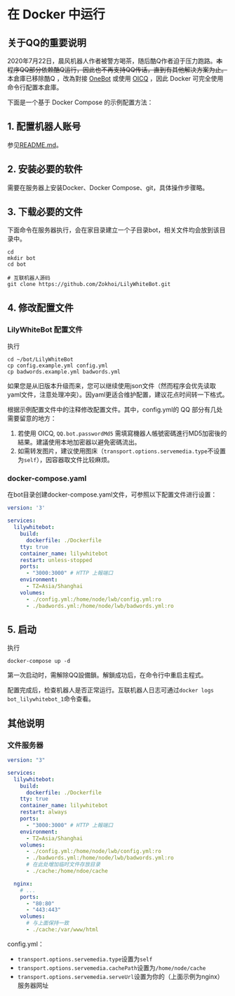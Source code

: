 在 Docker 中运行
===

## 关于QQ的重要说明

2020年7月22日，晨风机器人作者被警方喝茶，随后酷Q作者迫于压力跑路。<s>本程序QQ部分依赖酷Q运行，因此也不再支持QQ传话，直到有其他解决方案为止。</s><br />
本倉庫已移除酷Q ，改為對接 [OneBot](https://11.onebot.dev) 
或使用 [OICQ](https://github.com/takayama-lily/oicq) ，因此 Docker 可完全使用命令行配置本倉庫。

下面是一个基于 Docker Compose 的示例配置方法：

## 1. 配置机器人账号
参见[README.md](https://github.com/Zokhoi/LilyWhiteBot/blob/master/README.md)。

## 2. 安装必要的软件
需要在服务器上安装Docker、Docker Compose、git，具体操作步骤略。

<!-- 如使用中国国内服务器：
1. 需配置好Docker镜像源，否则拉镜像时网络会非常卡。
2. Dockerfile中的网址需要翻墙。如果已配置代理，需要增加
```Dockerfile
ENV HTTP_PROXY http://192.168.1.100:1080
ENV HTTPS_PROXY http://192.168.1.100:1080
```

如果未配置代理，需要找个墙外网站（例如Docker Hub）把容器构建出来，再借助国内镜像源来pull容器。 -->

## 3. 下载必要的文件
下面命令在服务器执行，会在家目录建立一个子目录bot，相关文件均会放到该目录中。
```
cd
mkdir bot
cd bot

# 互联机器人源码
git clone https://github.com/Zokhoi/LilyWhiteBot.git
```

## 4. 修改配置文件
### LilyWhiteBot 配置文件
执行
```
cd ~/bot/LilyWhiteBot
cp config.example.yml config.yml
cp badwords.example.yml badwords.yml
```

如果您是从旧版本升级而来，您可以继续使用json文件（然而程序会优先读取yaml文件，注意处理冲突）。因yaml更适合维护配置，建议花点时间转一下格式。

根据示例配置文件中的注释修改配置文件。其中，config.yml的 QQ 部分有几处需要留意的地方：

1. 若使用 OICQ, `QQ.bot.passwordMd5` 需填寫機器人帳號密碼進行MD5加密後的結果。建議使用本地加密器以避免密碼流出。
2. 如需转发图片，建议使用图床（`transport.options.servemedia.type`不设置为`self`），因容器取文件比较麻烦。

### docker-compose.yaml
在bot目录创建docker-compose.yaml文件，可参照以下配置文件进行设置：

```yaml
version: '3'

services:
  lilywhitebot:
    build:
      dockerfile: ./Dockerfile
    tty: true
    container_name: lilywhitebot
    restart: unless-stopped
    ports:
      - "3000:3000" # HTTP 上報端口
    environment:
      - TZ=Asia/Shanghai
    volumes:
      - ./config.yml:/home/node/lwb/config.yml:ro
      - ./badwords.yml:/home/node/lwb/badwords.yml:ro
```

## 5. 启动
执行
```
docker-compose up -d
```

第一次启动时，需解除QQ設備鎖。解鎖成功后，在命令行中重启主程式。

配置完成后，检查机器人是否正常运行。互联机器人日志可通过`docker logs bot_lilywhitebot_1`命令查看。

## 其他说明
### 文件服务器
```yaml
version: "3"

services:
  lilywhitebot:
    build:
      dockerfile: ./Dockerfile
    tty: true
    container_name: lilywhitebot
    restart: always
    ports:
      - "3000:3000" # HTTP 上報端口
    environment:
      - TZ=Asia/Shanghai
    volumes:
      - ./config.yml:/home/node/lwb/config.yml:ro
      - ./badwords.yml:/home/node/lwb/badwords.yml:ro
      # 在此处增加临时文件存放目录
      - ./cache:/home/ndoe/cache

  nginx:
    # ...
    ports:
      - "80:80"
      - "443:443"
    volumes:
      # 与上面保持一致
      - ./cache:/var/www/html
```

config.yml：
* `transport.options.servemedia.type`设置为`self`
* `transport.options.servemedia.cachePath`设置为`/home/node/cache`
* `transport.options.servemedia.serveUrl`设置为你的（上面示例为nginx）服务器网址

